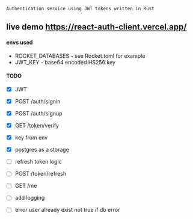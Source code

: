 ```
Authentication service using JWT tokens written in Rust
```

## live demo https://react-auth-client.vercel.app/

#### envs used
- ROCKET_DATABASES - see Rocket.toml for example
- JWT_KEY - base64 encoded HS256 key

#### TODO
- [x] JWT
- [x] POST /auth/signin
- [x] POST /auth/signup
- [x] GET /token/verify
- [x] key from env
- [x] postgres as a storage
- [ ] refresh token logic
- [ ] POST /token/refresh
- [ ] GET /me
- [ ] add logging
- [ ] error user already exist not true if db error



